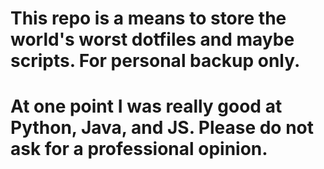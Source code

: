# This repo is a means to store the world's worst dotfiles and maybe scripts. For personal backup only.
# At one point I was really good at Python, Java, and JS. Please do not ask for a professional opinion.
